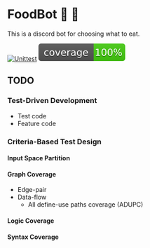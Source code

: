 # FoodBot 🍔 :fries:

This is a discord bot for choosing what to eat.

[![Unittest](https://github.com/auyu0408/FoodBot/actions/workflows/Unittest.yml/badge.svg)](https://github.com/auyu0408/FoodBot/actions/workflows/Unittest.yml) [![Coverage](https://github.com/auyu0408/FoodBot/blob/main/coverage.svg)](https://github.com/auyu0408/FoodBot/blob/main/coverage.svg)

## TODO

### Test-Driven Development

- Test code
- Feature code

### Criteria-Based Test Design

#### Input Space Partition

#### Graph Coverage

- Edge-pair
- Data-flow
  - All define-use paths coverage (ADUPC)

#### Logic Coverage

#### Syntax Coverage
